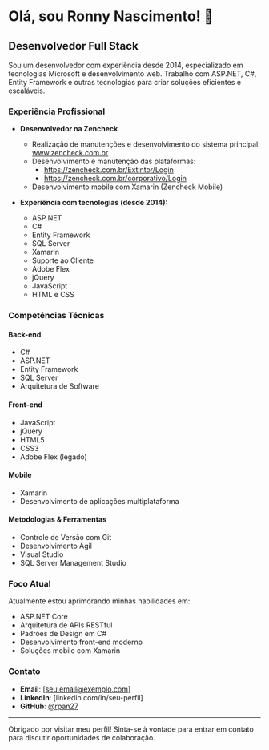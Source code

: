 # Olá, sou Ronny Nascimento! 👋

## Desenvolvedor Full Stack

Sou um desenvolvedor com experiência desde 2014, especializado em tecnologias Microsoft e desenvolvimento web. Trabalho com ASP.NET, C#, Entity Framework e outras tecnologias para criar soluções eficientes e escaláveis.

### Experiência Profissional

- **Desenvolvedor na Zencheck**
  - Realização de manutenções e desenvolvimento do sistema principal: www.zencheck.com.br
  - Desenvolvimento e manutenção das plataformas:
    - https://zencheck.com.br/Extintor/Login
    - https://zencheck.com.br/corporativo/Login
  - Desenvolvimento mobile com Xamarin (Zencheck Mobile)

- **Experiência com tecnologias (desde 2014):**
  - ASP.NET
  - C#
  - Entity Framework
  - SQL Server
  - Xamarin
  - Suporte ao Cliente
  - Adobe Flex
  - jQuery
  - JavaScript
  - HTML e CSS

### Competências Técnicas

#### Back-end
- C#
- ASP.NET
- Entity Framework
- SQL Server
- Arquitetura de Software

#### Front-end
- JavaScript
- jQuery
- HTML5
- CSS3
- Adobe Flex (legado)

#### Mobile
- Xamarin
- Desenvolvimento de aplicações multiplataforma

#### Metodologias & Ferramentas
- Controle de Versão com Git
- Desenvolvimento Ágil
- Visual Studio
- SQL Server Management Studio

### Foco Atual

Atualmente estou aprimorando minhas habilidades em:
- ASP.NET Core
- Arquitetura de APIs RESTful
- Padrões de Design em C#
- Desenvolvimento front-end moderno
- Soluções mobile com Xamarin

### Contato

- **Email**: [seu.email@exemplo.com]
- **LinkedIn**: [linkedin.com/in/seu-perfil]
- **GitHub**: [@rpan27](https://github.com/rpan27)

---

Obrigado por visitar meu perfil! Sinta-se à vontade para entrar em contato para discutir oportunidades de colaboração.
